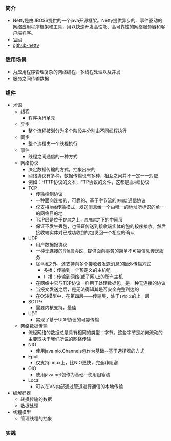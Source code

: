 ### 简介
- Netty是由JBOSS提供的一个java开源框架。Netty提供异步的、事件驱动的网络应用程序框架和工具，用以快速开发高性能、高可靠性的网络服务器和客户端程序。
- [官网](http://netty.io/)
- [github-netty](https://github.com/netty/netty)
### 适用场景
- 为应用程序管理复杂的网络编程、多线程处理以及并发
- 服务之间传输数据
### 组件
- 术语
    - 线程
        - 程序执行单元
    - 异步
        - 整个流程被划分为多个阶段并分别由不同线程执行
    - 同步
        - 整个流程由一个线程执行
    - 事件
        - 线程之间通信的一种方式
    - 网络协议
        - 决定数据传输的方式，抽象出来的
        - 网络协议有多种，数据传输也有多种，相互之间并不一定一一对应
        - 例如：HTTP协议的文本，FTP协议的文件，这都是`应用层`协议
        - TCP
            - 传输控制协议
            - 一种面向连接的、可靠的、基于字节流的`传输层`通信协议
            - 仅支持`单播`传输模式，发送消息给一个由唯一的地址所标识的单一的网络目的地
            - TCP层是位于`IP层`之上，`应用层`之下的中间层
            - 保证不发生丢包，也保证传送到接收端实体的包的按序接收。然后接收端实体对已成功收到的包发回一个相应的确认
        - UDP
            - 用户数据报协议
            - 一种无连接的`传输层`协议，提供面向事务的简单不可靠信息传送服务
            - 除`单播`之外，还支持向多个接收者发送消息的额外传输方式
                - 多播：传输到一个预定义的主机组
                - 广播：传输到网络(或子网)上的所有主机
            - 在网络中它与TCP协议一样用于处理数据包，是一种无连接的协议
            - 当报文发送之后，是无法得知其是否安全完整到达的
            - 在OSI模型中，在第四层——传输层，处于`IP协议`的上一层
        - SCTP*
            - 需要内核支持，最佳
        - UDT
            - 实现了基于UDP协议的可靠传输
    - 网络数据传输
        - 流经网络的数据总是具有相同的类型：字节。这些字节是如何流动的主要取决于我们所说的网络传输
        - NIO
            - 使用java.nio.Channels包作为基础--基于选择器的方式
        - Epoll
            - 仅支持Linux上，比NIO更快，完全非阻塞
        - OIO
            - 使用java.net包作为基础--使用阻塞流
        - Local
            - 可以在VN内部通过管道进行通信的本地传输
- 编解码器
    - 转换传输的数据
    - 数据处理
- 线程模型
    - 管理线程的抽象
### 实践